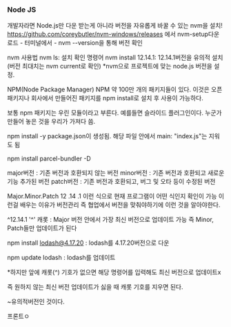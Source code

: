 ### Node JS

개발자라면 Node.js만 다운 받는게 아니라 버전을 자유롭게 바꿀 수 있는 nvm을 설치!
https://github.com/coreybutler/nvm-windows/releases
에서 nvm-setup다운로드 - 터미널에서 - nvm --version을 통해 버전 확인

nvm 사용법
nvm ls: 설치 확인 명령어
nvm install 12.14.1: 12.14.1버전을 유의적 설치(버전 최대치는 nvm current로 확인)
*nvm으로 프로젝트에 맞는 node.js 버전을 설정.

NPM(Node Package Manager)
NPM 약 100만 개의 패키지들이 있다. 이것은 오픈패키지나 회사에서 만들어진 패키지를 npm install로 설치 후 사용이 가능하다.

보통 npm 패키지는 우린 모듈이라고 부른다.
예를들면 슬라이드 플러그인이다. 누군가 만들어 놓은 것을 우리가 가져다 씀.

npm install -y
package.json이 생성됨.
해당 파일 안에서  main: "index.js"는 지워도 됨

npm install parcel-bundler -D

major버전 : 기존 버전과 호환되지 않는 버전
minor버전 : 기존 버전과 호환되고 새로운 기능 추가된 버전
patch버전 : 기존 버전과 호환되고, 버그 및 오타 등이 수정된 버전

Major.Minor.Patch
12   .14   .1
이런 식으로 현재 프로그램이 어떤 식인지 확인이 가능
이런걸 배우는 이유가 버전관리 즉 협업에서 버전을 맞춰야하기에 이런 것을 알아야한다.

^12.14.1
'^' 캐롯 : Major 버전 안에서 가장 최신 버전으로 업데이트 가능
즉 Minor, Patch들만 업데이트가 된다

npm install lodash@4.17.20 : lodash를 4.17.20버전으로 다운

npm update lodash : lodash를 업데이트

*하지만 앞에 캐롯(^) 기호가 없으면 해당 명령어를 입력해도 최신 버전으로 업데이트x 

즉 원하지 않는 최신 버전 업데이트가 싫을 때 캐롯 기호를 지우면 된다.

~유의적버전인 것이다.

프론트ㅇ










